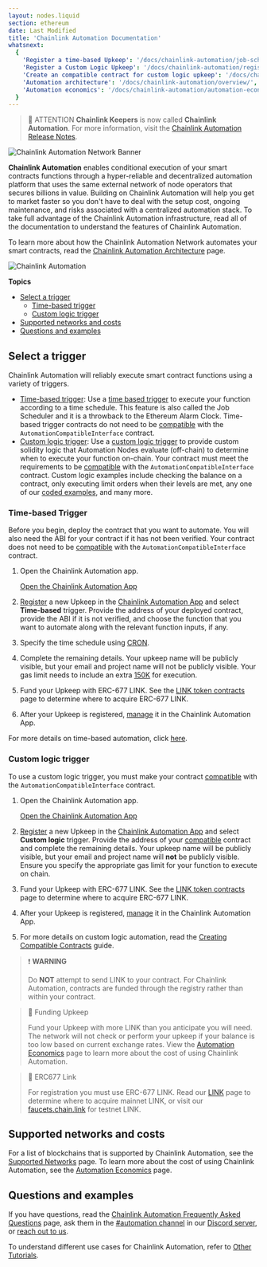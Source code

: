 ```yaml
---
layout: nodes.liquid
section: ethereum
date: Last Modified
title: 'Chainlink Automation Documentation'
whatsnext:
  {
    'Register a time-based Upkeep': '/docs/chainlink-automation/job-scheduler/',
    'Register a Custom Logic Upkeep': '/docs/chainlink-automation/register-upkeep/',
    'Create an compatible contract for custom logic upkeep': '/docs/chainlink-automation/compatible-contracts/',
    'Automation architecture': '/docs/chainlink-automation/overview/',
    'Automation economics': '/docs/chainlink-automation/automation-economics/',
  }
---
```


> 📘 ATTENTION
> **Chainlink Keepers** is now called **Chainlink Automation**. For more information, visit the [Chainlink Automation Release Notes](../automation-release-notes).
>

![Chainlink Automation Network Banner](/images/contract-devs/generic-banner.png)

**Chainlink Automation** enables conditional execution of your smart contracts functions through a hyper-reliable and decentralized automation platform that uses the same external network of node operators that secures billions in value. Building on Chainlink Automation will help you get to market faster so you don't have to deal with the setup cost, ongoing maintenance, and risks associated with a centralized automation stack. To take full advantage of the Chainlink Automation infrastructure, read all of the documentation to understand the features of Chainlink Automation.

To learn more about how the Chainlink Automation Network automates your smart contracts, read the [Chainlink Automation Architecture](../overview) page.

![Chainlink Automation](/images/contract-devs/automation/automation_intro.gif)

**Topics**

- [Select a trigger](#select-a-trigger)
  - [Time-based trigger](#time-based-trigger)
  - [Custom logic trigger](#custom-logic-trigger)
- [Supported networks and costs](#supported-networks-and-costs)
- [Questions and examples](#questions-and-examples)

## Select a trigger

Chainlink Automation will reliably execute smart contract functions using a variety of triggers.

- [Time-based trigger](#time-based-trigger): Use a [time based trigger](#time-based-trigger) to execute your function according to a time schedule. This feature is also called the Job Scheduler and it is a throwback to the Ethereum Alarm Clock. Time-based trigger contracts do not need to be [compatible](../compatible-contracts/#example-contract) with the `AutomationCompatibleInterface` contract.
- [Custom logic trigger](#custom-logic-trigger): Use a [custom logic trigger](#custom-logic-trigger) to provide custom solidity logic that Automation Nodes evaluate (off-chain) to determine when to execute your function on-chain. Your contract must meet the requirements to be [compatible](../compatible-contracts/) with the `AutomationCompatibleInterface` contract. Custom logic examples include checking the balance on a contract, only executing limit orders when their levels are met, any one of our [coded examples](/docs/chainlink-automation/util-overview), and many more.

### Time-based Trigger

Before you begin, deploy the contract that you want to automate. You will also need the ABI for your contract if it has not been verified. Your contract does not need to be [compatible](../compatible-contracts/) with the `AutomationCompatibleInterface` contract.

1. Open the Chainlink Automation app.

    <div class="remix-callout">
        <a href="https://automation.chain.link" >Open the Chainlink Automation App</a>
    </div>

1. [Register](../job-scheduler/) a new Upkeep in the [Chainlink Automation App](https://automation.chain.link) and select **Time-based** trigger. Provide the address of your deployed contract, provide the ABI if it is not verified, and choose the function that you want to automate along with the relevant function inputs, if any.

1. Specify the time schedule using [CRON](../job-scheduler/#specifying-the-time-schedule).

1. Complete the remaining details. Your upkeep name will be publicly visible, but your email and project name will not be publicly visible. Your gas limit needs to include an extra [150K](../job-scheduler/#entering-upkeep-details) for execution.

1. Fund your Upkeep with ERC-677 LINK. See the [LINK token contracts](../../link-token-contracts/) page to determine where to acquire ERC-677 LINK.

1. After your Upkeep is registered, [manage](../manage-upkeeps/) it in the Chainlink Automation App.

For more details on time-based automation, click [here](../job-scheduler/).

### Custom logic trigger

To use a custom logic trigger, you must make your contract [compatible](../compatible-contracts/) with the `AutomationCompatibleInterface` contract.

1. Open the Chainlink Automation app.

    <!-- prettier-ignore -->
    <div class="remix-callout">
        <a href="https://automation.chain.link" >Open the Chainlink Automation App</a>
    </div>

1. [Register](../register-upkeep/) a new Upkeep in the [Chainlink Automation App](https://automation.chain.link) and select **Custom logic** trigger. Provide the address of your [compatible](../compatible-contracts/) contract and complete the remaining details. Your upkeep name will be publicly visible, but your email and project name will **not** be publicly visible. Ensure you specify the appropriate gas limit for your function to execute on chain.

1. Fund your Upkeep with ERC-677 LINK. See the [LINK token contracts](../../link-token-contracts/) page to determine where to acquire ERC-677 LINK.

1. After your Upkeep is registered, [manage](../manage-upkeeps/) it in the Chainlink Automation App.

1. For more details on custom logic automation, read the [Creating Compatible Contracts](../compatible-contracts/) guide.

> ❗️ **WARNING**
>
> Do **NOT** attempt to send LINK to your contract. For Chainlink Automation, contracts are funded through the registry rather than within your contract.

> 🚧 Funding Upkeep
>
> Fund your Upkeep with more LINK than you anticipate you will need. The network will not check or perform your upkeep if your balance is too low based on current exchange rates. View the [Automation Economics](../automation-economics) page to learn more about the cost of using Chainlink Automation.

> 🚧 ERC677 Link
>
> For registration you must use ERC-677 LINK. Read our [LINK](../../link-token-contracts/) page to determine where to acquire mainnet LINK, or visit our [faucets.chain.link](https://faucets.chain.link/) for testnet LINK.

## Supported networks and costs

For a list of blockchains that is supported by Chainlink Automation, see the [Supported Networks](../supported-networks) page. To learn more about the cost of using Chainlink Automation, see the [Automation Economics](../automation-economics) page.

## Questions and examples

If you have questions, read the [Chainlink Automation Frequently Asked Questions](../faqs/) page, ask them in the [#automation channel](https://discord.com/channels/592041321326182401/821350860302581771) in our [Discord server](https://discord.gg/qj9qarT), or [reach out to us](https://forms.gle/WadxnzzjHPtta5Zd9).

To understand different use cases for Chainlink Automation, refer to [Other Tutorials](/docs/other-tutorials/).
